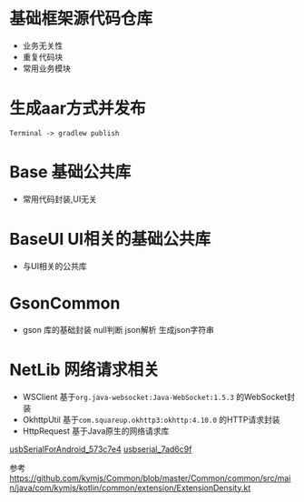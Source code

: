 # 基础框架源代码仓库
- 业务无关性
- 重复代码块
- 常用业务模块

# 生成aar方式并发布

```
Terminal -> gradlew publish
```


# Base 基础公共库
- 常用代码封装,UI无关

# BaseUI UI相关的基础公共库
- 与UI相关的公共库

# GsonCommon
- gson 库的基础封装 null判断 json解析 生成json字符串

# NetLib 网络请求相关
- WSClient 基于`org.java-websocket:Java-WebSocket:1.5.3` 的WebSocket封装
- OkhttpUtil 基于`com.squareup.okhttp3:okhttp:4.10.0` 的HTTP请求封装
- HttpRequest 基于Java原生的网络请求库


[usbSerialForAndroid_573c7e4](https://github.com/mik3y/usb-serial-for-android) 
[usbserial_7ad6c9f](https://github.com/felHR85/UsbSerial)

参考
https://github.com/kymjs/Common/blob/master/Common/common/src/main/java/com/kymjs/kotlin/common/extension/ExtensionDensity.kt